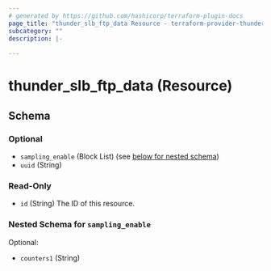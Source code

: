 ```yaml
---
# generated by https://github.com/hashicorp/terraform-plugin-docs
page_title: "thunder_slb_ftp_data Resource - terraform-provider-thunder"
subcategory: ""
description: |-
  
---
```


# thunder_slb_ftp_data (Resource)





<!-- schema generated by tfplugindocs -->
## Schema

### Optional

- `sampling_enable` (Block List) (see [below for nested schema](#nestedblock--sampling_enable))
- `uuid` (String)

### Read-Only

- `id` (String) The ID of this resource.

<a id="nestedblock--sampling_enable"></a>
### Nested Schema for `sampling_enable`

Optional:

- `counters1` (String)


